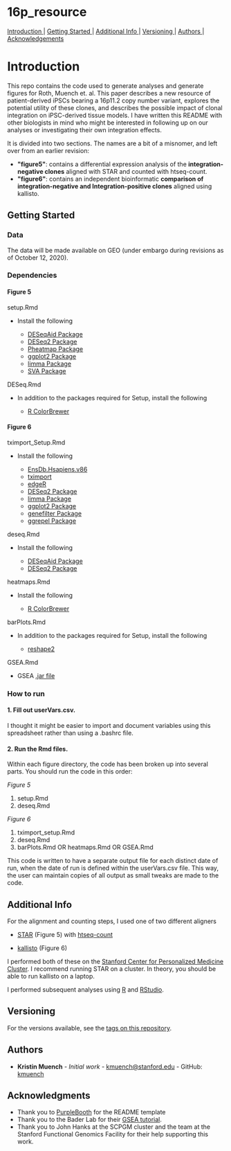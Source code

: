 # 16p_resource

[ Introduction ](#intro) | [ Getting Started ](#getstart) | [ Additional Info ](#misc) | [ Versioning ](#ver) | [ Authors ](#authors) | [ Acknowledgements ](#acknow)

<a name="intro"></a>
# Introduction

This repo contains the code used to generate analyses and generate figures for Roth, Muench et. al. This paper describes a new resource of patient-derived iPSCs bearing a 16p11.2 copy number variant, explores the potential utility of these clones, and describes the possible impact of clonal integration on iPSC-derived tissue models. I have written this README with other biologists in mind who might be interested in following up on our analyses or investigating their own integration effects.

It is divided into two sections. The names are a bit of a misnomer, and left over from an earlier revision:
- **"figure5"**: contains a differential expression analysis of the **integration-negative clones** aligned with STAR and counted with htseq-count. 
- **"figure6"**: contains an independent bioinformatic **comparison of integration-negative and Integration-positive clones** aligned using kallisto.

<a name="getstart"></a>
## Getting Started

### Data
The data will be made available on GEO (under embargo during revisions as of October 12, 2020).

### Dependencies

#### Figure 5

setup.Rmd

* Install the following 

    + [DESeqAid Package](https://github.com/kmuench/DESeqAid)
    + [DESeq2 Package](http://bioconductor.org/packages/release/bioc/html/DESeq2.html)
    + [Pheatmap Package](https://cran.r-project.org/web/packages/pheatmap/index.html)
    + [ggplot2 Package](https://cran.r-project.org/web/packages/ggplot2/index.html)
    + [limma Package](https://bioconductor.org/packages/release/bioc/html/limma.html)
    + [SVA Package](https://www.bioconductor.org/packages/release/bioc/html/sva.html)


DESeq.Rmd

* In addition to the packages required for Setup, install the following 

    + [R ColorBrewer](https://www.rdocumentation.org/packages/RColorBrewer/versions/1.1-2/topics/RColorBrewer)

#### Figure 6

tximport_Setup.Rmd

* Install the following

    + [EnsDb.Hsapiens.v86](http://bioconductor.org/packages/release/data/annotation/html/EnsDb.Hsapiens.v86.html)
    + [tximport](http://bioconductor.org/packages/release/bioc/html/tximport.html)
    + [edgeR](https://bioconductor.org/packages/release/bioc/html/edgeR.html)
    + [DESeq2 Package](http://bioconductor.org/packages/release/bioc/html/DESeq2.html)
    + [limma Package](https://bioconductor.org/packages/release/bioc/html/limma.html)
    + [ggplot2 Package](https://cran.r-project.org/web/packages/ggplot2/index.html)
    + [genefilter Package](http://bioconductor.org/packages/release/bioc/html/genefilter.html)
    + [ggrepel Package](https://cran.r-project.org/web/packages/ggrepel/index.html)

deseq.Rmd

* Install the following 

    + [DESeqAid Package](https://github.com/kmuench/DESeqAid)
    + [DESeq2 Package](http://bioconductor.org/packages/release/bioc/html/DESeq2.html)

heatmaps.Rmd

* Install the following

    + [R ColorBrewer](https://www.rdocumentation.org/packages/RColorBrewer/versions/1.1-2/topics/RColorBrewer)

barPlots.Rmd

* In addition to the packages required for Setup, install the following 

    + [reshape2](https://cran.r-project.org/web/packages/reshape2/index.html)

GSEA.Rmd

* GSEA [.jar file](http://software.broadinstitute.org/gsea/login.jsp)

### How to run

#### 1. Fill out userVars.csv. 
I thought it might be easier to import and document variables using this spreadsheet rather than using a .bashrc file.

#### 2. Run the Rmd files. 
Within each figure directory, the code has been broken up into several parts. You should run the code in this order:

*Figure 5*

1. setup.Rmd
2. deseq.Rmd

*Figure 6*

1. tximport_setup.Rmd
2. deseq.Rmd
3. barPlots.Rmd OR heatmaps.Rmd OR GSEA.Rmd

This code is written to have a separate output file for each distinct date of run, when the date of run is defined within the userVars.csv file. This way, the user can maintain copies of all output as small tweaks are made to the code. 


<a name="misc"></a>
## Additional Info
For the alignment and counting steps, I used one of two different aligners

* [STAR](http://labshare.cshl.edu/shares/gingeraslab/www-data/dobin/STAR/STAR.posix/doc/STARmanual.pdf) (Figure 5) with [htseq-count](https://htseq.readthedocs.io/en/master/count.html)

* [kallisto](https://pachterlab.github.io/kallisto/about) (Figure 6)

I performed both of these on the [Stanford Center for Personalized Medicine Cluster](http://med.stanford.edu/scgpm.html). I recommend running STAR on a cluster. In theory, you should be able to run kallisto on a laptop.

I performed subsequent analyses using [R](https://www.r-project.org/) and [RStudio](https://www.rstudio.com/).

<a name="ver"></a>
## Versioning

For the versions available, see the [tags on this repository](https://github.com/kmuench/16p_resource/tags). 

<a name="authors"></a>
## Authors

* **Kristin Muench** - *Initial work* - kmuench@stanford.edu - GitHub: [kmuench](https://github.com/kmuench)

<a name="acknow"></a>
## Acknowledgments

* Thank you to [PurpleBooth](https://gist.github.com/PurpleBooth/109311bb0361f32d87a2#file-readme-template-md) for the README template
* Thank you to the Bader Lab for their [GSEA tutorial](https://baderlab.github.io/Cytoscape_workflows/EnrichmentMapPipeline/supplemental_protocol1_rnaseq.html).
* Thank you to John Hanks at the SCPGM cluster and the team at the Stanford Functional Genomics Facility for their help supporting this work.


